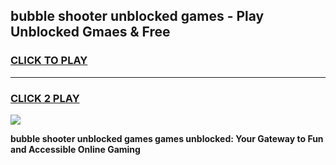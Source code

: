 
## bubble shooter unblocked games - Play Unblocked Gmaes & Free
<h3>
<a href="https://news.freeplayer.one?title=bubble_shooter_unblocked_games&ref=23F">CLICK TO PLAY</a></h3>
<hr>

<h3>
<a href="https://news.freeplayer.one?title=bubble_shooter_unblocked_games&ref=23F">CLICK 2 PLAY</a>
  
</h3>

<a href="https://news.freeplayer.one?title=bubble_shooter_unblocked_games&ref=23F/"><img src="https://clearcache.store/games.png"></a>


**bubble shooter unblocked games games unblocked: Your Gateway to Fun and Accessible Online Gaming**
